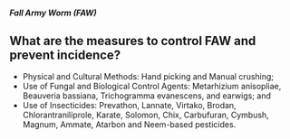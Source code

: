 ##### Fall Army Worm (FAW)

## What are the measures to control FAW and prevent incidence?


 - Physical and Cultural Methods: Hand picking and Manual crushing;
 - Use of Fungal and Biological Control Agents: Metarhizium anisopliae, Beauveria bassiana, Trichogramma evanescens, and earwigs; and     
 - Use of Insecticides: Prevathon, Lannate, Virtako, Brodan, Chlorantraniliprole, Karate, Solomon, Chix, Carbufuran, Cymbush, Magnum, Ammate, Atarbon and Neem-based pesticides.
